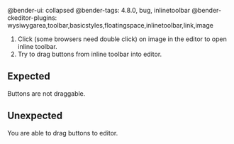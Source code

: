 @bender-ui: collapsed
@bender-tags: 4.8.0, bug, inlinetoolbar
@bender-ckeditor-plugins: wysiwygarea,toolbar,basicstyles,floatingspace,inlinetoolbar,link,image

1. Click (some browsers need double click) on image in the editor to open inline toolbar.
2. Try to drag buttons from inline toolbar into editor.

## Expected

Buttons are not draggable.

## Unexpected

You are able to drag buttons to editor.